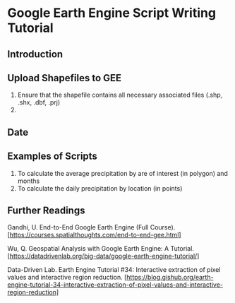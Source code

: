 # Google Earth Engine Script Writing Tutorial

## Introduction

## Upload Shapefiles to GEE
1. Ensure that the shapefile contains all necessary associated files (.shp, .shx, .dbf, .prj)
2. 

## Date

## Examples of Scripts
1. To calculate the average precipitation by are of interest (in polygon) and months
2. To calculate the daily precipitation by location (in points)

## Further Readings
Gandhi, U. End-to-End Google Earth Engine (Full Course). [https://courses.spatialthoughts.com/end-to-end-gee.html]

Wu, Q. Geospatial Analysis with Google Earth Engine: A Tutorial. [https://datadrivenlab.org/big-data/google-earth-engine-tutorial/]

Data-Driven Lab. Earth Engine Tutorial #34: Interactive extraction of pixel values and interactive region reduction. [https://blog.gishub.org/earth-engine-tutorial-34-interactive-extraction-of-pixel-values-and-interactive-region-reduction]
